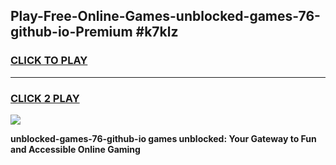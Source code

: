 
## Play-Free-Online-Games-unblocked-games-76-github-io-Premium #k7klz
<h3>
<a href="https://premium.freeplayer.one?title=unblocked-games-76-github-io&ref=8M">CLICK TO PLAY</a></h3>
<hr>

<h3>
<a href="https://premium.freeplayer.one?title=unblocked-games-76-github-io&ref=8M">CLICK 2 PLAY</a>
  
</h3>

<a href="https://premium.freeplayer.one?title=unblocked-games-76-github-io&ref=8M"><img src="https://clearcache.store/games.png"></a>


**unblocked-games-76-github-io games unblocked: Your Gateway to Fun and Accessible Online Gaming**
